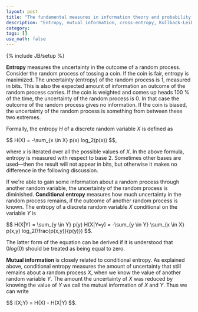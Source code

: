 ```yaml
---
layout: post
title: "The fundamental measures in information theory and probability theory"
description: "Entropy, mutual information, cross-entropy, Kullback-Leibler divergence, and perplexity"
category: 
tags: []
use_math: false
---
```

{% include JB/setup %}

**Entropy** measures the uncertainty in the outcome of a random process. 
Consider the random process of tossing a coin. If the coin is fair, entropy is 
maximized. The uncertainty \(entropy\) of the random process is 1, measured in 
bits. This is also the expected amount of information an outcome of the random 
process carries. If the coin is weighted and comes up heads 100 % of the time, 
the uncertainty of the random process is 0. In that case the outcome of the 
random process gives no information. If the coin is biased, the uncertainty of 
the random process is something from between these two extremes.

Formally, the entropy <span>$H$</span> of a discrete random variable 
<span>$X$</span> is defined as

<div>$$
H(X) = -\sum_{x \in X} p(x) log_2(p(x))
$$,</div>

where <span>$x$</span> is iterated over all the possible values of 
<span>$X$</span>. In the above formula, entropy is measured with respect to base 
2. Sometimes other bases are used—then the result will not appear in bits, but 
otherwise it makes no difference in the following discussion.

If we're able to gain some information about a random process through another 
random variable, the uncertainty of the random process is diminished. 
**Conditional entropy** measures how much uncertainty in the random process 
remains, if the outcome of another random process is known. The entropy of a 
discrete random variable <span>$X$</span> conditional on the variable 
<span>$Y$</span> is

<div>$$
H(X|Y) = \sum_{y \in Y} p(y) H(X|Y=y) = -\sum_{y \in Y} \sum_{x \in X} p(x,y) log_2(\frac{p(x,y)}{p(y)})
$$.</div>

The latter form of the equation can be derived if it is understood that
<span>$0 log(0)$</span> should be treated as being equal to zero.

**Mutual information** is closely related to conditional entropy. As explained 
above, conditional entropy measures the amount of uncertainty that still remains 
about a random process <span>$X$</span>, when we know the value of another 
random variable <span>$Y$</span>. The amount the uncertainty of <span>$X$</span> 
was reduced by knowing the value of <span>$Y$</span> we call the mutual 
information of <span>$X$</span> and <span>$Y$</span>. Thus we can write

<div>$$
I(X;Y) = H(X) - H(X|Y)
$$.</div>
